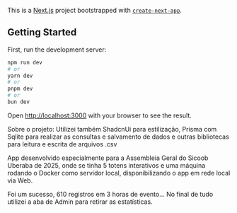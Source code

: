 This is a [Next.js](https://nextjs.org) project bootstrapped with [`create-next-app`](https://nextjs.org/docs/app/api-reference/cli/create-next-app).

## Getting Started

First, run the development server:

```bash
npm run dev
# or
yarn dev
# or
pnpm dev
# or
bun dev
```

Open [http://localhost:3000](http://localhost:3000) with your browser to see the result.

Sobre o projeto:
Utilizei também ShadcnUi para estilização, Prisma com Sqlite para realizar as consultas e salvamento de dados e outras bibliotecas para leitura e escrita de arquivos .csv

App desenvolvido especialmente para a Assembleia Geral do Sicoob Uberaba de 2025, onde se tinha 5 totens interativos e uma máquina rodando o Docker como servidor local, disponibilizando o app em rede local via Web.

Foi um sucesso, 610 registros em 3 horas de evento... No final de tudo utilizei a aba de Admin para retirar as estatísticas.
